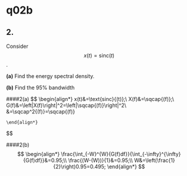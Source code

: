 # q02b

## 2.
Consider $$x(t)=\text{sinc}{(t)}$$.

**(a)** Find the energy spectral density.

**(b)** Find the 95% bandwidth


####2(a)
$$
    \begin{align*}
    x(t)&=\text{sinc}{(t)};\\
    X(f)&=\sqcap{(f)};\\
    G(f)&=\left|X(f)\right|^2=\left|\sqcap{(f)}\right|^2\\
    &=\sqcap^2{(f)}=\sqcap{(f)}

    \end{align*}
$$


####2(b)
$$
    \begin{align*}
    \frac{\int_{-W}^{W}{G(f)df}}{\int_{-\infty}^{\infty}{G(f)df}}&=0.95;\\
    \frac{(W-(W))}{1}&=0.95;\\
    W&=\left(\frac{1}{2}\right)0.95=0.495;
    \end{align*}
$$
